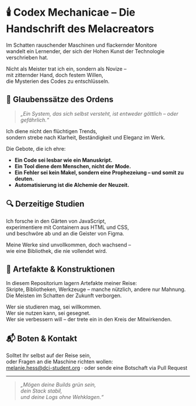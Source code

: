 
# 🕯️ Codex Mechanicae – Die Handschrift des Melacreators

Im Schatten rauschender Maschinen und flackernder Monitore  
wandelt ein Lernender, der sich der Hohen Kunst der Technologie verschrieben hat.

Nicht als Meister trat ich ein, sondern als Novize –  
mit zitternder Hand, doch festem Willen,  
die Mysterien des Codes zu entschlüsseln.


## 📜 Glaubenssätze des Ordens

> *„Ein System, das sich selbst versteht, ist entweder göttlich – oder gefährlich.“*


Ich diene nicht den flüchtigen Trends,  
sondern strebe nach Klarheit, Beständigkeit und Eleganz im Werk.

Die Gebote, die ich ehre:

- **Ein Code sei lesbar wie ein Manuskript.**
- **Ein Tool diene dem Menschen, nicht der Mode.**
- **Ein Fehler sei kein Makel, sondern eine Prophezeiung – und somit zu deuten.**
- **Automatisierung ist die Alchemie der Neuzeit.**


## 🔍 Derzeitige Studien

Ich forsche in den Gärten von JavaScript,  
experimentiere mit Containern aus HTML und CSS,  
und beschwöre ab und an die Geister von Figma.

Meine Werke sind unvollkommen, doch wachsend –  
wie eine Bibliothek, die nie vollendet wird.


## 📖 Artefakte & Konstruktionen

In diesem Repositorium lagern Artefakte meiner Reise:  
Skripte, Bibliotheken, Werkzeuge – manche nützlich, andere nur Mahnung.
Die Meisten im Schatten der Zukunft verborgen.

Wer sie studieren mag, sei willkommen.  
Wer sie nutzen kann, sei gesegnet.  
Wer sie verbessern will – der trete ein in den Kreis der Mitwirkenden.

## 📬 Boten & Kontakt

Solltet Ihr selbst auf der Reise sein,  
oder Fragen an die Maschine richten wollen:  
melanie.hess@dci-student.org · oder sende eine Botschaft via Pull Request

---

> *„Mögen deine Builds grün sein,  
> dein Stack stabil,  
> und deine Logs ohne Wehklagen.“*
